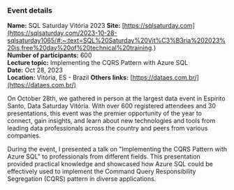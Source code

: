### Event details

**Name:** SQL Saturday Vitória 2023
**Site:** [https://sqlsaturday.com](https://sqlsaturday.com/2023-10-28-sqlsaturday1065/#:~:text=SQL%20Saturday%20Vit%C3%B3ria%202023%20is,free%20day%20of%20technical%20training.)  
**Number of participants:**  600  
**Lecture topic:** Implementing the CQRS Pattern with Azure SQL  
**Date:**  Oct 28, 2023  
**Location:**  Vitória, ES - Brazil
**Others links:** [https://dataes.com.br/](https://dataes.com.br/)  

On October 28th, we gathered in person at the largest data event in Espírito Santo, Data Saturday Vitória. With over 600 registered attendees and 30 presentations, this event was the premier opportunity of the year to connect, gain insights, and learn about new technologies and tools from leading data professionals across the country and peers from various companies.

During the event, I presented a talk on "Implementing the CQRS Pattern with Azure SQL" to professionals from different fields. This presentation provided practical knowledge and showcased how Azure SQL could be effectively used to implement the Command Query Responsibility Segregation (CQRS) pattern in diverse applications.